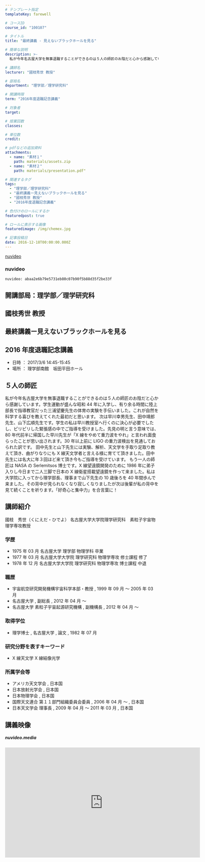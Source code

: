 ```yaml
---
# テンプレート指定
templateKey: farewell

# コースID
course_id: "100107"

# タイトル
title: "最終講義 - 見えないブラックホールを見る"

# 簡単な説明
description: >-
  私が今年名古屋大学を無事退職することができるのは５人の師匠のお陰だと心から感謝しています。学生運動が盛んな昭和44年に入学し、有り余る時間に陸上部長で指導教官だった三浦望慶先生の体育の実験を手伝いました。これが自然を科学する喜びを教えてくれた最初だと思います。 次は早川幸男先生、田中靖郎先生、山下広順先生です。学生の私は早川教授室へ行くのに決心が必要でしたし、ピリピリした緊張感の中でご指導を受けました。先見の明と言う意味では、80年代前半に帰国した早川先生が「X線をやめて重力波をやれ」と言われ面食らったことが思い出されます。30年以上前にLIGOの重力波検出を見通しておられた訳です。 田中先生と山下先生には実験、解析、天文学を手取り足取り教えて頂き、曲がりなりにもX線天文学者と言える様に育てて頂きました。田中先生には名大に年３回ほど来て頂き今もご指導を受けています。 もう一人の師匠はNASAのSerlemitsos博士です。X線望遠鏡開発のために1986年に弟子入りし今日まで二人三脚で日本のX線衛星搭載望遠鏡を作って来ました。私は大学院に入ってから理学部長、理事まで山下先生の10歳後ろを40年間歩んで来ました。その背中が見られなくなり寂しくなりましたが次は後輩が私の背中を見て続くことを祈ります。「好奇心と集中力」を合言葉に！

# 講師名
lecturer: "國枝秀世 教授"

# 部局名
department: "理学部／理学研究科"

# 開講時限
term: "2016年度退職記念講義"

# 対象者
target:

# 授業回数
classes:

# 単位数
credit:

# pdfなどの追加資料
attachments:
  - name: "素材１"
    path: materials/assets.zip
  - name: "素材２"
    path: materials/presentation.pdf"

# 関連するタグ
tags:
  - "理学部／理学研究科"
  - "最終講義ー見えないブラックホールを見る"
  - "國枝秀世 教授"
  - "2016年度退職記念講義"

# 色付けのロールにするか
featuredpost: true

# ロールに表示する画像
featuredimage: /img/chemex.jpg

# 記事投稿日
date: 2016-12-18T00:00:00.000Z
---
```


[nuvideo](https://nuvideo.media.nagoya-u.ac.jp/embed/abaa2e6b79e5731eb80c07b90f5b88d35f2be33f/autostart/false/caption/true)

### nuvideo

`nuvideo: abaa2e6b79e5731eb80c07b90f5b88d35f2be33f`

## 開講部局：理学部／理学研究科

## 國枝秀世 教授

## 最終講義ー見えないブラックホールを見る

## 2016 年度退職記念講義

- 日時 ： 2017/3/6 14:45-15:45
- 場所 ： 理学部南館　坂田平田ホール

## ５人の師匠

私が今年名古屋大学を無事退職することができるのは５人の師匠のお陰だと心から感謝しています。学生運動が盛んな昭和 44 年に入学し、有り余る時間に陸上部長で指導教官だった三浦望慶先生の体育の実験を手伝いました。これが自然を科学する喜びを教えてくれた最初だと思います。 次は早川幸男先生、田中靖郎先生、山下広順先生です。学生の私は早川教授室へ行くのに決心が必要でしたし、ピリピリした緊張感の中でご指導を受けました。先見の明と言う意味では、80 年代前半に帰国した早川先生が「X 線をやめて重力波をやれ」と言われ面食らったことが思い出されます。30 年以上前に LIGO の重力波検出を見通しておられた訳です。 田中先生と山下先生には実験、解析、天文学を手取り足取り教えて頂き、曲がりなりにも X 線天文学者と言える様に育てて頂きました。田中先生には名大に年３回ほど来て頂き今もご指導を受けています。 もう一人の師匠は NASA の Serlemitsos 博士です。X 線望遠鏡開発のために 1986 年に弟子入りし今日まで二人三脚で日本の X 線衛星搭載望遠鏡を作って来ました。私は大学院に入ってから理学部長、理事まで山下先生の 10 歳後ろを 40 年間歩んで来ました。その背中が見られなくなり寂しくなりましたが次は後輩が私の背中を見て続くことを祈ります。「好奇心と集中力」を合言葉に！

## 講師紹介

國枝　秀世（くにえだ・ひでよ） 名古屋大学大学院理学研究科　素粒子宇宙物理学専攻教授

### 学歴

- 1975 年 03 月 名古屋大学 理学部 物理学科 卒業
- 1977 年 03 月 名古屋大学大学院 理学研究科 物理学専攻 修士課程 修了
- 1978 年 12 月 名古屋大学大学院 理学研究科 物理学専攻 博士課程 中退

### 職歴

- 宇宙航空研究開発機構宇宙科学本部・教授 , 1999 年 09 月 ～ 2005 年 03 月
- 名古屋大学 , 副総長 , 2012 年 04 月 ～
- 名古屋大学 素粒子宇宙起源研究機構 , 副機構長 , 2012 年 04 月 ～

### 取得学位

- 理学博士 , 名古屋大学 , 論文 , 1982 年 07 月

### 研究分野を表すキーワード

- X 線天文学 X 線結像光学

### 所属学会等

- アメリカ天文学会 , 日本国
- 日本放射光学会 , 日本国
- 日本物理学会 , 日本国
- 国際天文連合 第１１部門組織委員会委員 , 2006 年 04 月 ～ , 日本国
- 日本天文学会 理事長 , 2009 年 04 月 ～ 2011 年 03 月 , 日本国

## 講義映像

##### nuvideo.media

<iframe src="https://nuvideo.media.nagoya-u.ac.jp/embed/abaa2e6b79e5731eb80c07b90f5b88d35f2be33f/autostart/false/caption/true" width="640" height="360" frameborder="0" allowfullscreen></iframe>

